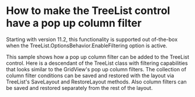 # How to make the TreeList control have a pop up column filter


<p>Starting with version 11.2, this functionality is supported out of-the-box when the TreeList.OptionsBehavior.EnableFiltering option is active. </p><p>This sample shows how a pop up column filter can be added to the TreeList control. Here is a descendant of the TreeList class with filtering capabilities that looks similar to the GridView's pop up column filters. The collection of column filter conditions can be saved and restored with the layout via TreeList's SaveLayout and RestoreLayout methods. Also column filters can be saved and restored separately from the rest of the layout.</p>

<br/>


